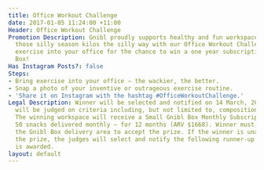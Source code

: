 ```yaml
---
title: Office Workout Challenge
date: 2017-01-05 11:24:00 +11:00
Header: Office Workout Challenge
Promotion Description: Gnibl proudly supports healthy and fun workspaces – so shed
  those silly season kilos the silly way with our Office Workout Challenge. Bring
  exercise into your office for the chance to win a one year subscription to Gnibl
  Box!
Has Instagram Posts?: false
Steps:
- Bring exercise into your office – the wackier, the better.
- Snap a photo of your inventive or outrageous exercise routine.
- 'Share it on Instagram with the hashtag #OfficeWorkoutChallenge.'
Legal Description: Winner will be selected and notified on 14 March, 2017. Entries
  will be judged on criteria including, but not limited to, composition and creativity.
  The winning workspace will receive a Small Gnibl Box Monthly Subscription – approximately
  50 snacks delivered monthly – for 12 months (ARV $1668). Winner must be based in
  the Gnibl Box delivery area to accept the prize. If the winner is unable to accept
  the prize, the judges will select and notify the following runner-up until the prize
  is awarded.
layout: default
---
```


